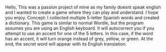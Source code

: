 Hello, 
This was a passion project of mine as my family doesnt speak english and 
I wanted to create a game where they can play and understand. 
I hope you enjoy.
Concept:
I collected multiple 5-letter Spanish words and created a dictionary. 
This game is similar to normal Wordle, but the program assumes you are using an English keyboard. 
It will autocorrect you if you attempt to use an accent for one of the 5 letters. In this case,
if the word has an accent, it will turn orange instead of grey, yellow, or green. At the end, 
the secret word will appear with its English translation.
